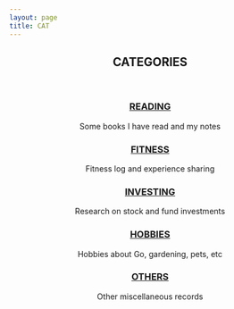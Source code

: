 ```yaml
---
layout: page
title: CAT
---
```


<center>

<p><b><h2>CATEGORIES</h2></b></p>
<br>
<p><b><h3><a href="/categories/READING">READING</a></h3></b></p>
<p>Some books I have read and my notes</p>
<p><b><h3><a href="/categories/FITNESS">FITNESS</a></h3></b></p>
<p>Fitness log and experience sharing</p>
<p><b><h3><a href="/categories/INVESTING">INVESTING</a></h3></b></p>
<p>Research on stock and fund investments</p>
<p><b><h3><a href="/categories/HOBBIES">HOBBIES</a></h3></b></p>
<p>Hobbies about Go, gardening, pets, etc</p>
<p><b><h3><a href="/categories/OTHERS">OTHERS</a></h3></b></p>
<p>Other miscellaneous records</p>